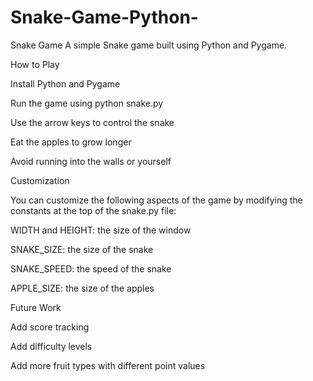 # Snake-Game-Python-
Snake Game
A simple Snake game built using Python and Pygame.

How to Play

Install Python and Pygame

Run the game using python snake.py

Use the arrow keys to control the snake

Eat the apples to grow longer

Avoid running into the walls or yourself

Customization

You can customize the following aspects of the game by modifying the constants at the top of the snake.py file:

WIDTH and HEIGHT: the size of the window

SNAKE_SIZE: the size of the snake

SNAKE_SPEED: the speed of the snake

APPLE_SIZE: the size of the apples

Future Work

Add score tracking

Add difficulty levels

Add more fruit types with different point values
